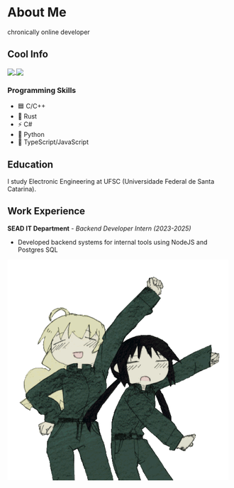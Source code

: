 # About Me
chronically online developer

## Cool Info
<a href="https://github.com/anuraghazra/github-readme-stats">
  <img height=200 align="center" src="https://github-readme-stats.vercel.app/api/top-langs/?username=nairelprandini&hide=javascript,css,scss,html&theme=tokyonight&layout=compact&card_width=320" />
</a>
<a href="https://github.com/anuraghazra/convoychat">
  <img align="center" src="https://github-readme-stats.vercel.app/api/pin/?username=nairelprandini&repo=github-readme-stats" />
</a>

### Programming Skills
- 🟦 C/C++ 
- 🦀 Rust
- ⚡ C#
- 🐍 Python
- 📘 TypeScript/JavaScript

## Education
I study Electronic Engineering at UFSC (Universidade Federal de Santa Catarina).

## Work Experience
**SEAD IT Department** - *Backend Developer Intern*  *(2023-2025)*  
- Developed backend systems for internal tools using NodeJS and Postgres SQL

![](https://github.com/NairelPrandini/NairelPrandini/blob/main/girls-last-tour-glt.gif)
